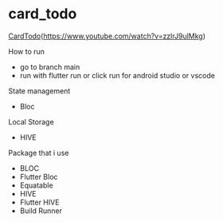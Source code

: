 # card_todo

[CardTodo](https://i.imgur.com/j59VrMi.png)(https://www.youtube.com/watch?v=zzlrJ9ulMkg)


How to run 
* go to branch main
* run with flutter run or click run for android studio or vscode

State management
* Bloc

Local Storage
* HIVE

Package that i use
* BLOC
* Flutter Bloc
* Equatable
* HIVE
* Flutter HIVE
* Build Runner
